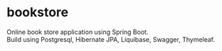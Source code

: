 # bookstore
Online book store application using Spring Boot.  
Build using Postgresql, Hibernate JPA, Liquibase, Swagger, Thymeleaf.
